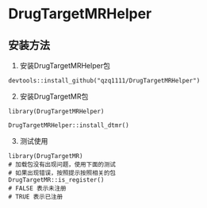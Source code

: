 # DrugTargetMRHelper

## 安装方法

1. 安装DrugTargetMRHelper包

```
devtools::install_github("qzq1111/DrugTargetMRHelper")
```

2. 安装DrugTargetMR包

```
library(DrugTargetMRHelper)

DrugTargetMRHelper::install_dtmr()
```

3. 测试使用
```
library(DrugTargetMR)
# 加载包没有出现问题，使用下面的测试
# 如果出现错误，按照提示按照相关的包
DrugTargetMR::is_register()
# FALSE 表示未注册 
# TRUE 表示已注册
```
